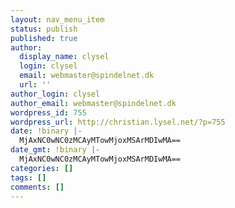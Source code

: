 ```yaml
---
layout: nav_menu_item
status: publish
published: true
author:
  display_name: clysel
  login: clysel
  email: webmaster@spindelnet.dk
  url: ''
author_login: clysel
author_email: webmaster@spindelnet.dk
wordpress_id: 755
wordpress_url: http://christian.lysel.net/?p=755
date: !binary |-
  MjAxNC0wNC0zMCAyMTowMjoxMSArMDIwMA==
date_gmt: !binary |-
  MjAxNC0wNC0zMCAyMTowMjoxMSArMDIwMA==
categories: []
tags: []
comments: []
---
```



